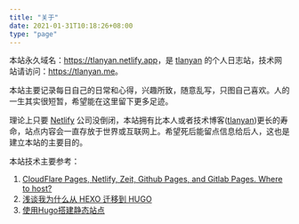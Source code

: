 ```yaml
---
title: "关于"
date: 2021-01-31T10:18:26+08:00
type: "page"
---
```


本站永久域名：<https://tlanyan.netlify.app>，是 [tlanyan](https://tlanyan.me) 的个人日志站，技术网站请访问：<https://tlanyan.me>。

本站主要记录每日自己的日常和心得，兴趣所致，随意乱写，只图自己喜欢。人的一生其实很短暂，希望能在这里留下更多足迹。

理论上只要 [Netlify](https://netlify.com) 公司没倒闭，本站拥有比本人或者技术博客([tlanyan](https://tlanyan.me))更长的寿命，站点内容会一直存放于世界或互联网上。希望死后能留点信息给后人，这也是建立本站的主要目的。

本站技术主要参考：

1. [CloudFlare Pages, Netlify, Zeit, Github Pages, and Gitlab Pages. Where to host?](https://jace.pro/post/2020-12-17-cloudflare-pages-netlify-zeit-github-pages-and-gitlab-pages-where-to-host/)
2. [浅谈我为什么从 HEXO 迁移到 HUGO](https://sspai.com/post/59904)
3. [使用Hugo搭建静态站点](https://tonybai.com/2015/09/23/intro-of-gohugo/)